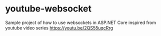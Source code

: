 # youtube-websocket
Sample project of how to use websockets in ASP.NET Core inspired from youtube video series https://youtu.be/2QS55uqcRrg
